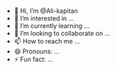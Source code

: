 - 👋 Hi, I’m @Ali-kapitan
- 👀 I’m interested in ...
- 🌱 I’m currently learning ...
- 💞️ I’m looking to collaborate on ...
- 📫 How to reach me ...
- 😄 Pronouns: ...
- ⚡ Fun fact: ...

<!---
Ali-kapitan/Ali-kapitan is a ✨ special ✨ repository because its `README.md` (this file) appears on your GitHub profile.
You can click the Preview link to take a look at your changes.
--->
